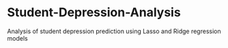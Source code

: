 # Student-Depression-Analysis
Analysis of student depression prediction using Lasso and Ridge regression models
